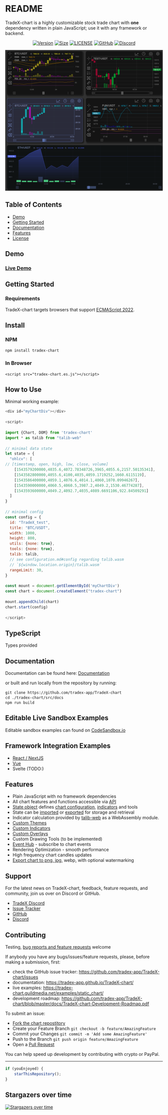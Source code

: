 # README

TradeX-chart is a highly customizable stock trade chart with **one** dependency written in plain JavaScript; use it with any framework or backend.

<div align="center">

[![Version](https://badgen.net/npm/v/tradex-chart)](https://www.npmjs.com/package/tradex-chart)
[![Size](https://badgen.net/bundlephobia/minzip/tradex-chart)](https://bundlephobia.com/result?p=tradex-chart)
[![LICENSE](https://badgen.net/github/license/tradex-app/tradex-chart)](LICENSE)
[![GitHub](https://badgen.net/badge/icon/github?icon=github&label)](https://github.com/tradex-app/TradeX-chart)
[![Discord](https://badgen.net/badge/icon/discord?icon=discord&label)](https://discord.gg/6XS9tDrcdq)

</div>

![](assets/EMA.png)

## Table of Contents

* [Demo](#demo)
* [Getting Started](#getting-started)
* [Documentation](/docs/documentation.md)
* [Features](#features)
* [License](/LICENSE)

## Demo

### [Live Demo](https://tradex-chart.guildmedia.net/)

## Getting Started

### Requirements

TradeX-chart targets browsers that support [ECMAScript 2022](https://www.ecma-international.org/wp-content/uploads/ECMA-262_13th_edition_june_2022.pdfhttps:/).

## Install

### NPM

```
npm install tradex-chart
```

### In Browser

```
<script src="tradex-chart.es.js"></script>
```

## How to Use

Minimal working example:

```javascript
<div id="myChartDiv"></div>

<script>

import {Chart, DOM} from 'tradex-chart'
import * as talib from "talib-web"

// minimal data state
let state = {
  "ohlcv": [
// [timestamp, open, high, low, close, volume]
    [1543579200000,4035.6,4072.78348726,3965,4055.6,2157.50135341],
    [1543582800000,4055.6,4100,4035,4059.1719252,1660.6115119],
    [1543586400000,4059.1,4076.6,4014.1,4060,1070.09946267],
    [1543590000000,4060.5,4060.5,3987.2,4049.2,1530.46774287],
    [1543593600000,4049.2,4092.7,4035,4089.6691106,922.84509291]
  ]
}

// minimal config
const config = {
  id: "TradeX_test",
  title: "BTC/USDT",
  width: 1000,
  height: 800,
  utils: {none: true},
  tools: {none: true},
  talib: talib,
  // see configuration.md#config regarding talib.wasm
  // `${window.location.origin}/talib.wasm`
  rangeLimit: 30,
}

const mount = document.getElementById('myChartDiv')
const chart = document.createElement("tradex-chart")

mount.appendChild(chart)
chart.start(config)

</script>
```

## TypeScript

Types provided

## Documentation

Documentation can be found here:
[Documentation](https://tradex-app.github.io/TradeX-chart/)

or built and run locally from the repository by running:

```shell
git clone https://github.com/tradex-app/TradeX-chart
cd ./tradex-chart/src/docs
npm run build
```

## Editable Live Sandbox Examples

Editable sandbox examples can found on [CodeSandbox.io](https://codesandbox.io/u/tradex-app)

## Framework Integration Examples

* [React / NextJS](nextjs)
* [Vue](https://github.com/tradex-app/TradeX-Chart-Vue-JS)
* Svelte (TODO:)

## Features

* Plain JavaScript with no framework dependencies
* All chart features and functions accessible via [API](https://tradex-app.github.io/TradeX-chart/api/core/)
* [State object](https://tradex-app.github.io/TradeX-chart/reference/state/) defines [chart configuration](https://tradex-app.github.io/TradeX-chart/reference/02_configuration/), [indicators](https://tradex-app.github.io/TradeX-chart/reference/indicators_default/) and tools
* State can be [imported](https://https://tradex-app.github.io/TradeX-chart/reference/state/#create-and-use-a-state) or [exported](https://tradex-app.github.io/TradeX-chart/reference/state/#export) for storage and retrieval
* Indicator calculation provided by [talib-web](https://https://anchegt.github.io/talib-web/) as a WebAssembly module.
* [Custom Themes](https://tradex-app.github.io/TradeX-chart/reference/themes/)
* [Custom Indicators](https://tradex-app.github.io/TradeX-chart/reference/indicators_default/https:/)
* [Custom Overlays](https://tradex-app.github.io/TradeX-chart/reference/overlays_custom/https:/)
* Custom Drawing Tools (to be implemented)
* [Event Hub](https://tradex-app.github.io/TradeX-chart/reference/events/) - subscribe to chart events
* Rendering Optimization - smooth performance
* High frequency chart candles updates
* [Export chart to png, jpg](https://tradex-app.github.io/TradeX-chart/reference/api-examples/#download-image), webp, with optional watermarking

## Support

For the latest news on TradeX-chart, feedback, feature requests, and community, join us over on Discord or GitHub.

* [TradeX Discord](https://discord.gg/6XS9tDrcdq)
* [Issue Tracker](https://github.com/tradex-app/TradeX-chart/issues)
* [GitHub](https://github.com/tradex-app/TradeX-chart/discussions)
* [Discord](https://discord.gg/6XS9tDrcdq)

## Contributing

Testing, [bug reports and feature requests](https://github.com/tradex-app/TradeX-chart/issues) welcome

If anybody you have any bugs/issues/feature requests, please, before making a submission, first:
* check the GitHub issue tracker: https://github.com/tradex-app/TradeX-chart/issues
* documentation: https://tradex-app.github.io/TradeX-chart/
* live examples: https://tradex-chart.guildmedia.net/examples/static_chart/
* development roadmap: https://github.com/tradex-app/TradeX-chart/blob/master/docs/TradeX-chart-Development-Roadmap.pdf

To submit an issue:
* [Fork the chart repostitory](https://github.com/tradex-app/TradeX-chart/fork)
* Create your Feature Branch ``git checkout -b feature/AmazingFeature``
* Commit your Changes ``git commit -m 'Add some AmazingFeature'``
* Push to the Branch ``git push origin feature/AmazingFeature``
* Open a [Pull Request](https://github.com/tradex-app/TradeX-chart/pulls)

You can help speed up development by contributing with crypto or PayPal.

---

```javascript
if (youEnjoyed) {
    starThisRepository();
}
```
                        
## Stargazers over time
[![Stargazers over time](https://starchart.cc/tradex-app/TradeX-chart.svg?variant=adaptive)](https://starchart.cc/tradex-app/TradeX-chart)

                    